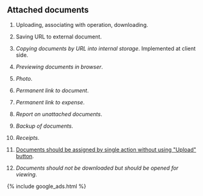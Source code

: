 
## Attached documents

1. Uploading, associating with operation, downloading.

1. Saving URL to external document.

1. *Copying documents by URL into internal storage*. Implemented at client side.

1. *Previewing documents in browser*.

1. *Photo*.

1. *Permanent link to document*.

1. *Permanent link to expense*.

1. *Report on unattached documents*.

1. *Backup of documents*.

1. *Receipts*.

1. [Documents should be assigned by single action without using "Upload" button](https://github.com/dvmorozov/expenses/issues/132).

1. *Documents should not be downloaded but should be opened for viewing*.

{% include google_ads.html %}
